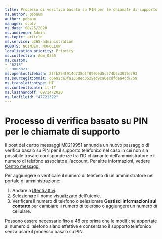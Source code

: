 ```yaml
---
title: Processo di verifica basato su PIN per le chiamate di supporto
ms.author: pebaum
author: pebaum
manager: scotv
ms.date: 08/25/2020
ms.audience: Admin
ms.topic: article
ms.service: o365-administration
ROBOTS: NOINDEX, NOFOLLOW
localization_priority: Priority
ms.collection: Adm_O365
ms.custom:
- "6218"
- "9003321"
ms.openlocfilehash: 2ffb254f914d738dff09976d5c574b6c3036f793
ms.sourcegitcommit: c6692ce0fa1358ec3529e59ca0ecdfdea4cdc759
ms.translationtype: HT
ms.contentlocale: it-IT
ms.lasthandoff: 09/14/2020
ms.locfileid: "47721322"
---
```

# <a name="pin-based-verification-process-for-support-callers"></a>Processo di verifica basato su PIN per le chiamate di supporto

Il post del centro messaggi MC219951 annuncia un nuovo passaggio di verifica basato su PIN per il supporto telefonico nel caso in cui non sia possibile trovare corrispondenze tra l’ID chiamante dell’amministratore e il numero di telefono associato all'account. Per altre informazioni, vedere [Centro messaggi](https://admin.microsoft.com/AdminPortal/Home#/MessageCenter) 

Per aggiungere o verificare il numero di telefono di un amministratore nel portale di amministrazione:  

1. Andare a [Utenti attivi](https://admin.microsoft.com/AdminPortal/Home#/users).
2. Selezionare il nome visualizzato dell'utente.
3. Verificare il numero di telefono o selezionare **Gestisci informazioni sul contatto** per cambiare il numero di telefono o aggiungere un numero di cellulare.     

Possono essere necessarie fino a 48 ore prima che le modifiche apportate al numero di telefono siano effettive e consentano il supporto telefonico senza usare il processo basato su PIN.